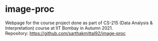 # image-proc

Webpage for the course project done as part of CS-215 (Data Analysis & Interpretation) course at IIT Bombay in Autumn 2021.  
Repository: https://github.com/sarthakmittal92/image-proc